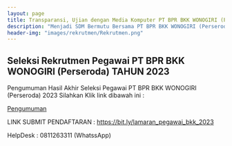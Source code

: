 ```yaml
---
layout: page
title: Transparansi, Ujian dengan Media Komputer PT BPR BKK WONOGIRI (Perseroda)
description: "Menjadi SDM Bermutu Bersama PT BPR BKK WONOGIRI (Perseroda), Meraih Sukses Bersama, Bersama Meraih Sukes"
header-img: "images/rekrutmen/Rekrutmen.png"
---
```

## Seleksi Rekrutmen Pegawai PT BPR BKK WONOGIRI (Perseroda) TAHUN 2023


Pengumuman Hasil Akhir Seleksi Pegawai PT BPR BKK WONOGIRI (Perseroda) 2023 Silahkan Klik link dibawah ini :

<a href="/rekrutmen/Pengumuman/PENGUMUMAN REKRUTMEN PEGAWAI 2023.pdf" class="buynow btn btn-inverse btn-inverse-primary">Pengumuman </a>
<div class="btn--wrapper">

LINK SUBMIT PENDAFTARAN : https://bit.ly/lamaran_pegawai_bkk_2023

HelpDesk : 0811263311 (WhatssApp)